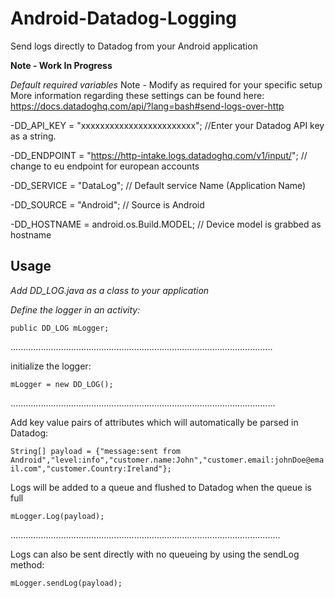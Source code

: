 # Android-Datadog-Logging
Send logs directly to Datadog from your Android application 


**Note - Work In Progress**

*Default required variables*
Note - Modify as required for your specific setup
More information regarding these settings can be found here:
https://docs.datadoghq.com/api/?lang=bash#send-logs-over-http

-DD_API_KEY = "xxxxxxxxxxxxxxxxxxxxxxxx";                            //Enter your Datadog API key as a string.

-DD_ENDPOINT = "https://http-intake.logs.datadoghq.com/v1/input/";   // change to eu endpoint for european accounts

-DD_SERVICE = "DataLog";                                             // Default service Name (Application Name)

-DD_SOURCE = "Android";                                              // Source is Android

-DD_HOSTNAME = android.os.Build.MODEL;                               // Device model is grabbed as hostname


Usage
------------------------

*Add DD_LOG.java as a class to your application*

*Define the logger in an activity:*

`public DD_LOG mLogger;`

........................................................................................................

initialize the logger:

`mLogger = new DD_LOG();`

.........................................................................................................

Add key value pairs of attributes which will automatically be parsed in Datadog:

`String[] payload = {"message:sent from Android","level:info","customer.name:John","customer.email:johnDoe@email.com","customer.Country:Ireland"};`

Logs will be added to a queue and flushed to Datadog when the queue is full

`mLogger.Log(payload);`

...........................................................................................................

Logs can also be sent directly with no queueing by using the sendLog method:

`mLogger.sendLog(payload);`

